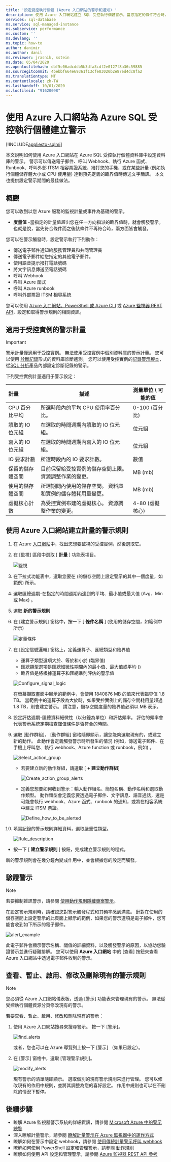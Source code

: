 ```yaml
---
title: '設定受控執行個體 (Azure 入口網站的警示和通知) '
description: 使用 Azure 入口網站建立 SQL 受控執行個體警示，當您指定的條件符合時，就會觸發通知或自動化。
services: sql-database
ms.service: sql-managed-instance
ms.subservice: performance
ms.custom: ''
ms.devlang: ''
ms.topic: how-to
author: danimir
ms.author: danil
ms.reviewer: jrasnik, sstein
ms.date: 05/04/2020
ms.openlocfilehash: dbf5c06adcddb5b3dfa3cdf2e0127f8a36c59885
ms.sourcegitcommit: 4bebbf664e69361f13cfe83020b2e87ed4dc8fa2
ms.translationtype: MT
ms.contentlocale: zh-TW
ms.lasthandoff: 10/01/2020
ms.locfileid: "91620098"
---
```

# <a name="create-alerts-for-azure-sql-managed-instance-using-the-azure-portal"></a>使用 Azure 入口網站為 Azure SQL 受控執行個體建立警示
[!INCLUDE[appliesto-sqlmi](../includes/appliesto-sqlmi.md)]

本文說明如何使用 Azure 入口網站在 Azure SQL 受控執行個體資料庫中設定資料庫的警示。 警示可以傳送電子郵件、呼叫 Webhook、執行 Azure 函式、Runbook、呼叫外部 ITSM 相容票證系統、撥打您的手機，或在某些計量 (例如執行個體儲存體大小或 CPU 使用量) 達到預先定義的臨界值時傳送文字簡訊。 本文也提供設定警示期間的最佳做法。


## <a name="overview"></a>概觀

您可以收到以您 Azure 服務的監視計量或事件為基礎的警示。

* **度量值** -當指定的計量值超出您在任一方向指派的臨界值時，就會觸發警示。 也就是說，當先符合條件而之後該條件不再符合時，兩方面皆會觸發。

您可以在警示觸發時，設定警示執行下列動作︰

* 傳送電子郵件通知給服務管理員和共同管理員
* 傳送電子郵件給您指定的其他電子郵件。
* 使用語音提示撥打電話號碼
* 將文字訊息傳送至電話號碼
* 呼叫 Webhook
* 呼叫 Azure 函式
* 呼叫 Azure runbook
* 呼叫外部票證 ITSM 相容系統

您可以使用 [Azure 入口網站、PowerShell 或 Azure CLI](../../azure-monitor/platform/alerts-classic-portal.md) 或 [Azure 監視器 REST API](/rest/api/monitor/alertrules)，設定和取得警示規則的相關資訊。 

## <a name="alerting-metrics-available-for-managed-instance"></a>適用于受控實例的警示計量

> [!IMPORTANT]
> 警示計量僅適用于受控實例。 無法使用受控實例中個別資料庫的警示計量。 您可以使用 [診斷記錄](../database/metrics-diagnostic-telemetry-logging-streaming-export-configure.md#diagnostic-telemetry-for-export)形式的資料庫診斷遙測。 您可以使用受控實例的[記錄警示腳本](../../azure-monitor/insights/azure-sql.md#creating-alerts-for-sql-managed-instance)，從[SQL 分析](../../azure-monitor/insights/azure-sql.md)產品內部設定診斷記錄的警示。

下列受控實例計量適用于警示設定：

| 計量 | 描述 | 測量單位 \ 可能的值 |
| :--------- | --------------------- | ----------- |
| CPU 百分比平均 | 所選時段內的平均 CPU 使用率百分比。 | 0-100 (百分比)  |
| 讀取的 IO 位元組 | 在選取的時間週期內讀取的 IO 位元組。 | 位元組 |
| 寫入的 IO 位元組 | 在選取的時間週期內寫入的 IO 位元組。 | 位元組 |
| IO 要求計數 | 所選時段內的 IO 要求計數。 | 數值 |
| 保留的儲存體空間 | 目前保留給受控實例的儲存空間上限。 資源調整作業的變更。 | MB (mb)  |
| 使用的儲存體空間 | 所選期間內使用的儲存空間。 資料庫和實例的儲存體耗用量變更。 | MB (mb)  |
| 虛擬核心計數 | 為受控實例布建的虛擬核心。 資源調整作業的變更。 | 4-80 (虛擬核心)  |

## <a name="create-an-alert-rule-on-a-metric-with-the-azure-portal"></a>使用 Azure 入口網站建立計量的警示規則

1. 在 Azure [入口網站](https://portal.azure.com/)中，找出您想要監視的受控實例，然後選取它。

2. 在 [監視] 區段中選取 [ **計量** ] 功能表項目。

   ![監視](./media/alerts-create/mi-alerting-menu-annotated.png)
  
3. 在下拉式功能表中，選取您要在 (的儲存空間上設定警示的其中一個度量，如範例) 所示。

4. 選取匯總週期-在指定的時間週期內達到的平均、最小值或最大值 (Avg、Min 或 Max) 。 

5. 選取 **新的警示規則**

6. 在 [建立警示規則] 窗格中，按一下 [ **條件名稱** ] (使用的儲存空間，如範例中所示) 

   ![定義條件](./media/alerts-create/mi-create-metrics-alert-smaller-annotated.png)

7. 在 [設定信號邏輯] 窗格上，定義運算子、匯總類型和臨界值

   * 運算子類型選項大於、等於和小於 (臨界值) 
   * 匯總類型選項是匯總細微性期間內的最小值、最大值或平均 () 
   * 臨界值是將根據運算子和匯總準則評估的警示值
   
   ![Configure_signal_logic](./media/alerts-create/mi-configure-signal-logic-annotated.png)
   
   在螢幕擷取畫面中顯示的範例中，會使用 1840876 MB 的值來代表臨界值 1.8 TB。 當範例中的運算子設為大於時，如果受控實例上的儲存空間耗用量超過 1.8 TB，則會建立警示。 請注意，儲存空間度量的臨界值必須以 MB 表示。

8. 設定評估週期-匯總資料細微性（以分鐘為單位）和評估頻率。 評估的頻率會代表警示系統定期檢查閾值條件是否符合的時間。

9. 選取 [動作群組]。 [動作群組] 窗格隨即顯示，讓您能夠選取現有的，或建立新的動作。 此動作會定義觸發警示時所發生的情況 (例如，傳送電子郵件、在手機上呼叫您、執行 webhook、Azure function 或 runbook，例如) 。

   ![Select_action_group](./media/alerts-create/mi-select-action-group-smaller-annotated.png)

   * 若要建立新的動作群組，請選取 [ **+ 建立動作群組**]

      ![Create_action_group_alerts](./media/alerts-create/mi-create-alert-action-group-smaller-annotated.png)
   
   * 定義您想要如何收到警示：輸入動作組名、簡短名稱、動作名稱和選取動作類型。 動作類型會定義您要透過電子郵件、文字訊息、語音通話，還是可能會執行 webhook、Azure 函式、runbook 的通知，或將在相容系統中建立 ITSM 票證。

      ![Define_how_to_be_alerted](./media/alerts-create/mi-add-alerts-action-group-annotated.png)

10. 填寫記錄的警示規則詳細資料，選取嚴重性類型。

      ![Rule_description](./media/alerts-create/mi-rule-details-complete-smaller-annotated.png)

   * 按一下 [ **建立警示規則** ] 按鈕，完成建立警示規則的程式。

新的警示規則會在幾分鐘內變成作用中，並會根據您的設定而觸發。

## <a name="verifying-alerts"></a>驗證警示

> [!NOTE]
> 若要抑制雜訊警示，請參閱 [使用動作規則隱藏專案警示](../../azure-monitor/platform/alerts-action-rules.md#suppression-of-alerts)。

在設定警示規則時，請確認您對警示觸發程式和其頻率感到滿意。 針對在使用的儲存空間上設定警示的此頁面上顯示的範例，如果您的警示選項是電子郵件，您可能會收到如下所示的電子郵件。

   ![alert_example](./media/alerts-create/mi-email-alert-example-smaller-annotated.png)

此電子郵件會顯示警示名稱、閾值的詳細資料，以及觸發警示的原因，以協助您驗證警示並進行疑難排解。 您可以使用 **Azure 入口網站** 中的 [查看] 按鈕來查看 Azure 入口網站中透過電子郵件收到的警示。 

## <a name="view-suspend-activate-modify-and-delete-existing-alert-rules"></a>查看、暫止、啟用、修改及刪除現有的警示規則

> [!NOTE]
> 您必須從 Azure 入口網站儀表板，透過 [警示] 功能表來管理現有的警示。 無法從受控執行個體資源分頁修改現有的警示。

若要查看、暫止、啟用、修改和刪除現有的警示：

1. 使用 Azure 入口網站搜尋來搜尋警示。 按一下 [警示]。

   ![find_alerts](./media/alerts-create/mi-manage-alerts-browse-smaller-annotated.png)

   或者，您也可以在 Azure 導覽列上按一下 [警示] （如果已設定）。

2. 在 [警示] 窗格中，選取 [管理警示規則]。

   ![modify_alerts](./media/alerts-create/mi-manage-alert-rules-smaller-annotated.png)

   現有警示的清單隨即顯示。 選取個別的現有警示規則來進行管理。 您可以修改現有的作用中規則，並將其調整為您的喜好設定。 作用中規則也可以在不刪除的情況下暫停。 

## <a name="next-steps"></a>後續步驟

* 瞭解 Azure 監視器警示系統的詳細資訊，請參閱 [Microsoft Azure 中的警示總覽](../../azure-monitor/platform/alerts-overview.md)
* 深入瞭解計量警示，請參閱 [瞭解計量警示在 Azure 監視器中的運作方式](../../azure-monitor/platform/alerts-metric-overview.md)
* 瞭解如何在警示中設定 webhook，請參閱 [使用傳統計量警示呼叫 webhook](../../azure-monitor/platform/alerts-webhooks.md)
* 瞭解如何使用 PowerShell 設定和管理警示，請參閱 [動作規則](https://docs.microsoft.com/powershell/module/az.monitor/add-azmetricalertrulev2)
* 瞭解如何使用 API 設定和管理警示，請參閱 [Azure 監視器 REST API 參考](https://docs.microsoft.com/rest/api/monitor/) 
